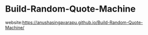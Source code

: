# Build-Random-Quote-Machine
website:https://anushasingavarapu.github.io/Build-Random-Quote-Machine/
